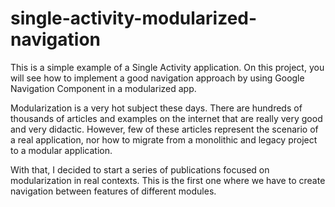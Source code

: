 # single-activity-modularized-navigation
This is a simple example of a Single Activity application. On this project, you will see how to implement a good navigation approach by using Google Navigation Component in a modularized app.

Modularization is a very hot subject these days. There are hundreds of thousands of articles and examples on the internet that are really very good and very didactic. However, few of these articles represent the scenario of a real application, nor how to migrate from a monolithic and legacy project to a modular application.

With that, I decided to start a series of publications focused on modularization in real contexts. This is the first one where we have to create navigation between features of different modules.

